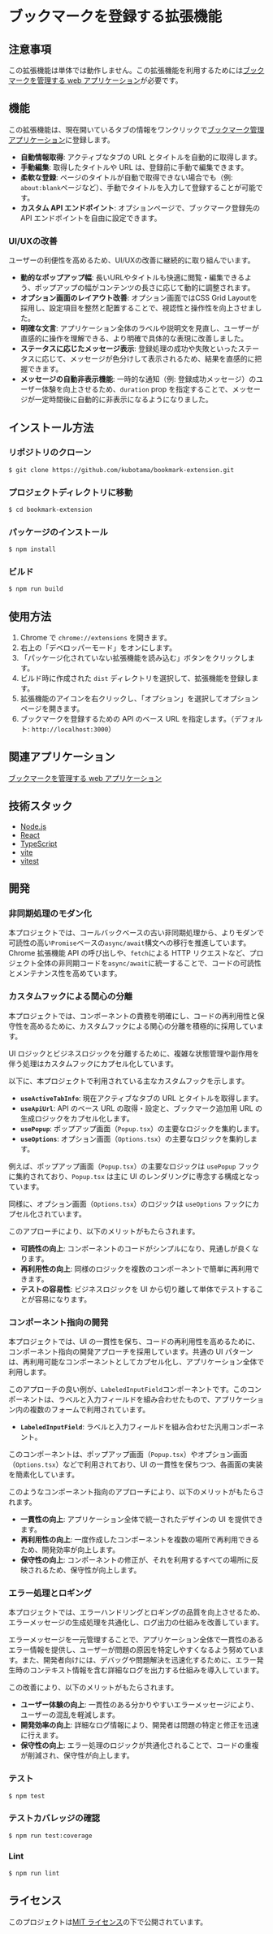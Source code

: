 # ブックマークを登録する拡張機能

## 注意事項

この拡張機能は単体では動作しません。この拡張機能を利用するためには[ブックマークを管理する web アプリケーション](https://github.com/kubotama/linkpage)が必要です。

## 機能

この拡張機能は、現在開いているタブの情報をワンクリックで[ブックマーク管理アプリケーション](https://github.com/kubotama/linkpage)に登録します。

- **自動情報取得**: アクティブなタブの URL とタイトルを自動的に取得します。
- **手動編集**: 取得したタイトルや URL は、登録前に手動で編集できます。
- **柔軟な登録**: ページのタイトルが自動で取得できない場合でも（例: `about:blank`ページなど）、手動でタイトルを入力して登録することが可能です。
- **カスタム API エンドポイント**: オプションページで、ブックマーク登録先の API エンドポイントを自由に設定できます。

### UI/UXの改善

ユーザーの利便性を高めるため、UI/UXの改善に継続的に取り組んでいます。

- **動的なポップアップ幅**: 長いURLやタイトルも快適に閲覧・編集できるよう、ポップアップの幅がコンテンツの長さに応じて動的に調整されます。
- **オプション画面のレイアウト改善**: オプション画面ではCSS Grid Layoutを採用し、設定項目を整然と配置することで、視認性と操作性を向上させました。
- **明確な文言**: アプリケーション全体のラベルや説明文を見直し、ユーザーが直感的に操作を理解できる、より明確で具体的な表現に改善しました。
- **ステータスに応じたメッセージ表示**: 登録処理の成功や失敗といったステータスに応じて、メッセージが色分けして表示されるため、結果を直感的に把握できます。
- **メッセージの自動非表示機能**: 一時的な通知（例: 登録成功メッセージ）のユーザー体験を向上させるため、`duration` prop を指定することで、メッセージが一定時間後に自動的に非表示になるようになりました。

## インストール方法

### リポジトリのクローン

```bash
$ git clone https://github.com/kubotama/bookmark-extension.git
```

### プロジェクトディレクトリに移動

```bash
$ cd bookmark-extension
```

### パッケージのインストール

```bash
$ npm install
```

### ビルド

```bash
$ npm run build
```

## 使用方法

1.  Chrome で `chrome://extensions` を開きます。
2.  右上の「デベロッパーモード」をオンにします。
3.  「パッケージ化されていない拡張機能を読み込む」ボタンをクリックします。
4.  ビルド時に作成された `dist` ディレクトリを選択して、拡張機能を登録します。
5.  拡張機能のアイコンを右クリックし、「オプション」を選択してオプションページを開きます。
6.  ブックマークを登録するための API のベース URL を指定します。（デフォルト: `http://localhost:3000`）

## 関連アプリケーション

[ブックマークを管理する web アプリケーション](https://github.com/kubotama/linkpage)

## 技術スタック

- [Node.js](https://nodejs.org/)
- [React](https://reactjs.org/)
- [TypeScript](https://www.typescriptlang.org/)
- [vite](https://ja.vite.dev/)
- [vitest](https://vitest.dev)

## 開発

### 非同期処理のモダン化

本プロジェクトでは、コールバックベースの古い非同期処理から、よりモダンで可読性の高い`Promise`ベースの`async/await`構文への移行を推進しています。Chrome 拡張機能 API の呼び出しや、`fetch`による HTTP リクエストなど、プロジェクト全体の非同期コードを`async/await`に統一することで、コードの可読性とメンテナンス性を高めています。

### カスタムフックによる関心の分離

本プロジェクトでは、コンポーネントの責務を明確にし、コードの再利用性と保守性を高めるために、カスタムフックによる関心の分離を積極的に採用しています。

UI ロジックとビジネスロジックを分離するために、複雑な状態管理や副作用を伴う処理はカスタムフックにカプセル化しています。

以下に、本プロジェクトで利用されている主なカスタムフックを示します。

- **`useActiveTabInfo`**: 現在アクティブなタブの URL とタイトルを取得します。
- **`useApiUrl`**: API のベース URL の取得・設定と、ブックマーク追加用 URL の生成ロジックをカプセル化します。
- **`usePopup`**: ポップアップ画面（`Popup.tsx`）の主要なロジックを集約します。
- **`useOptions`**: オプション画面（`Options.tsx`）の主要なロジックを集約します。

例えば、ポップアップ画面（`Popup.tsx`）の主要なロジックは `usePopup` フックに集約されており、`Popup.tsx` は主に UI のレンダリングに専念する構成となっています。

同様に、オプション画面（`Options.tsx`）のロジックは `useOptions` フックにカプセル化されています。

このアプローチにより、以下のメリットがもたらされます。

- **可読性の向上**: コンポーネントのコードがシンプルになり、見通しが良くなります。
- **再利用性の向上**: 同様のロジックを複数のコンポーネントで簡単に再利用できます。
- **テストの容易性**: ビジネスロジックを UI から切り離して単体でテストすることが容易になります。

### コンポーネント指向の開発

本プロジェクトでは、UI の一貫性を保ち、コードの再利用性を高めるために、コンポーネント指向の開発アプローチを採用しています。共通の UI パターンは、再利用可能なコンポーネントとしてカプセル化し、アプリケーション全体で利用します。

このアプローチの良い例が、`LabeledInputField`コンポーネントです。このコンポーネントは、ラベルと入力フィールドを組み合わせたもので、アプリケーション内の複数のフォームで利用されています。

- **`LabeledInputField`**: ラベルと入力フィールドを組み合わせた汎用コンポーネント。

このコンポーネントは、ポップアップ画面（`Popup.tsx`）やオプション画面（`Options.tsx`）などで利用されており、UI の一貫性を保ちつつ、各画面の実装を簡素化しています。

このようなコンポーネント指向のアプローチにより、以下のメリットがもたらされます。

- **一貫性の向上**: アプリケーション全体で統一されたデザインの UI を提供できます。
- **再利用性の向上**: 一度作成したコンポーネントを複数の場所で再利用できるため、開発効率が向上します。
- **保守性の向上**: コンポーネントの修正が、それを利用するすべての場所に反映されるため、保守性が向上します。

### エラー処理とロギング

本プロジェクトでは、エラーハンドリングとロギングの品質を向上させるため、エラーメッセージの生成処理を共通化し、ログ出力の仕組みを改善しています。

エラーメッセージを一元管理することで、アプリケーション全体で一貫性のあるエラー情報を提供し、ユーザーが問題の原因を特定しやすくなるよう努めています。また、開発者向けには、デバッグや問題解決を迅速化するために、エラー発生時のコンテキスト情報を含む詳細なログを出力する仕組みを導入しています。

この改善により、以下のメリットがもたらされます。

- **ユーザー体験の向上**: 一貫性のある分かりやすいエラーメッセージにより、ユーザーの混乱を軽減します。
- **開発効率の向上**: 詳細なログ情報により、開発者は問題の特定と修正を迅速に行えます。
- **保守性の向上**: エラー処理のロジックが共通化されることで、コードの重複が削減され、保守性が向上します。

### テスト

```bash
$ npm test
```

### テストカバレッジの確認

```bash
$ npm run test:coverage
```

### Lint

```bash
$ npm run lint
```

## ライセンス

このプロジェクトは[MIT ライセンス](LICENSE)の下で公開されています。
